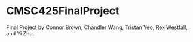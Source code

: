 # CMSC425FinalProject
Final Project by Connor Brown, Chandler Wang, Tristan Yeo, Rex Westfall, and Yi Zhu.
